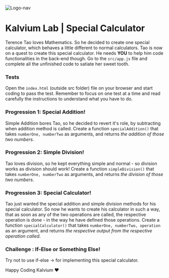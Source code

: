 ![Logo-nav](https://user-images.githubusercontent.com/109285740/200658402-cb59fc91-8677-4d38-9302-b3c804e908c0.png)

# Kalvium Lab | Special Calculator

Terence Tao loves Mathematics. So he decided to create one special calculator, which behaves a little
different to normal calculators.
Tao is now on a quest to create this special calculator. He needs **YOU** to help him code functionalities in the back-end though. Go to the `src/app.js` file and complete all the unfinished code to satiate her sweet tooth.

### Tests

Open the `index.html` (outside src folder) file on your browser and start coding to pass the test. Remember to focus on one test at a time and read carefully the instructions to understand what you have to do.

### Progression 1: Special Addition!

Simple Addition bores Tao, so he decided to revert it's role, by subtracting when addition method is called. Create a function `specialAddition()` that takes `numberOne, numberTwo` as arguments, and returns
_the addition of those two numbers_.

### Progression 2: Simple Division!

Tao loves division, so he kept everything simple and normal - so division works as division should work!
Create a function `simpleDivision()` that takes `numberOne, numberTwo` as arguments, and returns
_the division of those two numbers_.

### Progression 3: Special Calculator!

Tao just wanted the special addition and simple division methods for his special calculator. So now he wants to create his calculator in such a way, that as soon as any of the two operations are called, the
respective operation is done - in the way he have defined those operations.
Create a function `specialCalculator()` that takes `numberOne, numberTwo, operation` as an argument, and returns _the respective output from the respective operation called_.

### Challenge : If-Else or Something Else!

Try not to use if-else -> for implementing this special calculator.

Happy Coding Kalvium ❤️

